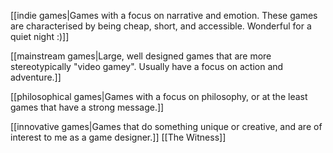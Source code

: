 [[indie games|Games with a focus on narrative and emotion. These games are characterised by being cheap, short, and accessible. Wonderful for a quiet night :)]]

[[mainstream games|Large, well designed games that are more stereotypically "video gamey". Usually have a focus on action and adventure.]]

[[philosophical games|Games with a focus on philosophy, or at the least games that have a strong message.]]

[[innovative games|Games that do something unique or creative, and are of interest to me as a game designer.]]
[[The Witness]]
